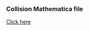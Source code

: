 ### Collision Mathematica file 

[Click here](https://www.dropbox.com/s/buv3312aswyn42c/collision_using_verlet.nb?dl=0)
